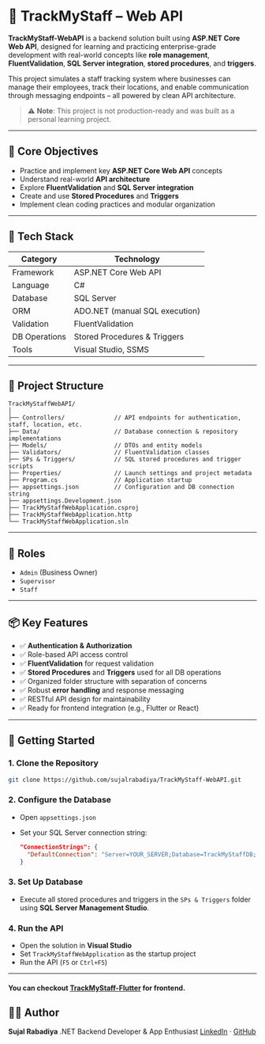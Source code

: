 # 📍 TrackMyStaff – Web API

**TrackMyStaff-WebAPI** is a backend solution built using **ASP.NET Core Web API**, designed for learning and practicing enterprise-grade development with real-world concepts like **role management**, **FluentValidation**, **SQL Server integration**, **stored procedures**, and **triggers**.

This project simulates a staff tracking system where businesses can manage their employees, track their locations, and enable communication through messaging endpoints – all powered by clean API architecture.

> ⚠️ **Note**: This project is not production-ready and was built as a personal learning project.

---

## 🧠 Core Objectives

* Practice and implement key **ASP.NET Core Web API** concepts
* Understand real-world **API architecture**
* Explore **FluentValidation** and **SQL Server integration**
* Create and use **Stored Procedures** and **Triggers**
* Implement clean coding practices and modular organization

---

## 🧰 Tech Stack

| Category        | Technology                             |
| --------------- | -------------------------------------- |
| Framework       | ASP.NET Core Web API                   |
| Language        | C#                                     |
| Database        | SQL Server                             |
| ORM             | ADO.NET (manual SQL execution)         |
| Validation      | FluentValidation                       |
| DB Operations   | Stored Procedures & Triggers           |
| Tools           | Visual Studio, SSMS                    |

---

## 📁 Project Structure

```
TrackMyStaffWebAPI/
│
├── Controllers/              // API endpoints for authentication, staff, location, etc.
├── Data/                     // Database connection & repository implementations
├── Models/                   // DTOs and entity models
├── Validators/               // FluentValidation classes
├── SPs & Triggers/           // SQL stored procedures and trigger scripts
├── Properties/               // Launch settings and project metadata
├── Program.cs                // Application startup
├── appsettings.json          // Configuration and DB connection string
├── appsettings.Development.json
├── TrackMyStaffWebApplication.csproj
├── TrackMyStaffWebApplication.http
└── TrackMyStaffWebApplication.sln
```

---

## 🔐 Roles
  * `Admin` (Business Owner)
  * `Supervisor`
  * `Staff`

---

## 📦 Key Features

* ✅ **Authentication & Authorization**
* ✅ Role-based API access control
* ✅ **FluentValidation** for request validation
* ✅ **Stored Procedures** and **Triggers** used for all DB operations
* ✅ Organized folder structure with separation of concerns
* ✅ Robust **error handling** and response messaging
* ✅ RESTful API design for maintainability
* ✅ Ready for frontend integration (e.g., Flutter or React)

---

## 🚀 Getting Started

### 1. Clone the Repository

```bash
git clone https://github.com/sujalrabadiya/TrackMyStaff-WebAPI.git
```

### 2. Configure the Database

* Open `appsettings.json`
* Set your SQL Server connection string:

  ```json
  "ConnectionStrings": {
    "DefaultConnection": "Server=YOUR_SERVER;Database=TrackMyStaffDB;Trusted_Connection=True;"
  }
  ```

### 3. Set Up Database

* Execute all stored procedures and triggers in the `SPs & Triggers` folder using **SQL Server Management Studio**.

### 4. Run the API

* Open the solution in **Visual Studio**
* Set `TrackMyStaffWebApplication` as the startup project
* Run the API (`F5` or `Ctrl+F5`)

---
#### You can checkout [TrackMyStaff-Flutter](https://github.com/sujalrabadiya/TrackMyStaff-Flutter) for frontend.

## 👨‍💻 Author

**Sujal Rabadiya**
.NET Backend Developer & App Enthusiast
[LinkedIn](https://linkedin.com/in/sujal-rabadiya) · [GitHub](https://github.com/sujalrabadiya)

